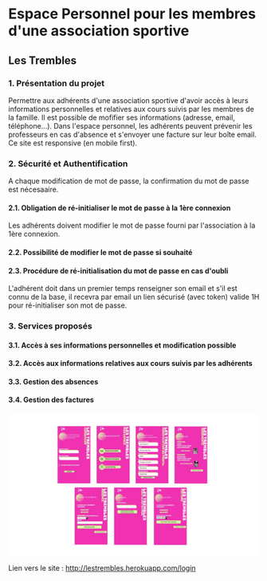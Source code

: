 # Espace Personnel pour les membres d'une association sportive 
## Les Trembles 

### 1. Présentation du projet
Permettre aux adhérents d'une association sportive d'avoir accès à leurs informations personnelles et relatives aux cours suivis par les membres de la famille.
Il est possible de mofifier ses informations (adresse, email, téléphone...).
Dans l'espace personnel, les adhérents peuvent prévenir les professeurs en cas d'absence et s'envoyer une facture sur leur boîte email.
Ce site est responsive (en mobile first).

### 2. Sécurité et Authentification
A chaque modification de mot de passe, la confirmation du mot de passe est nécesaaire.

#### 2.1. Obligation de ré-initialiser le mot de passe à la 1ère connexion
Les adhérents doivent modifier le mot de passe fourni par l'association à la 1ère connexion.

#### 2.2. Possibilité de modifier le mot de passe si souhaité

#### 2.3. Procédure de ré-initialisation du mot de passe en cas d'oubli
L'adhérent doit dans un premier temps renseigner son email et s'il est connu de la base, il recevra par email un lien sécurisé (avec token) valide 1H
pour ré-initialiser son mot de passe.

### 3. Services proposés 
#### 3.1. Accès à ses informations personnelles et modification possible
#### 3.2. Accès aux informations relatives aux cours suivis par les adhérents
#### 3.3. Gestion des absences
#### 3.4. Gestion des factures

![alt text](/public/images/ecrans.jpg)


Lien vers le site :
http://lestrembles.herokuapp.com/login


